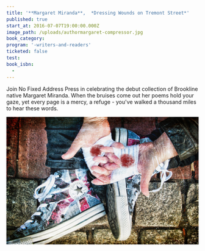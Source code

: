 ```yaml
---
title: '**Margaret Miranda**,  *Dressing Wounds on Tremont Street*'
published: true
start_at: 2016-07-07T19:00:00.000Z
image_path: /uploads/authormargaret-compressor.jpg
book_category:
program: '-writers-and-readers'
ticketed: false
test:
book_isbn:
  -
---
```



Join No Fixed Address Press in celebrating the debut collection of Brookline native Margaret Miranda. When the bruises come out her poems hold your gaze, yet every page is a mercy, a refuge - you've walked a thousand miles to hear these words.

![](/uploads/versions/22430594313_2f1fdf1627_o-1---x----2048-1362x---.jpg)